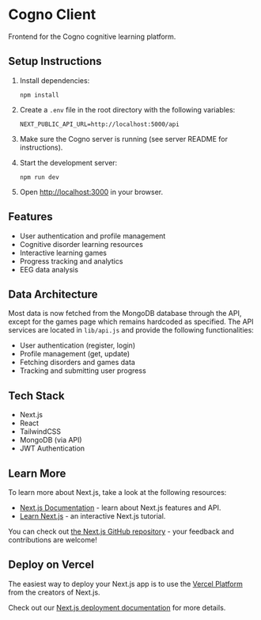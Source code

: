 # Cogno Client

Frontend for the Cogno cognitive learning platform.

## Setup Instructions

1. Install dependencies:
   ```
   npm install
   ```

2. Create a `.env` file in the root directory with the following variables:
   ```
   NEXT_PUBLIC_API_URL=http://localhost:5000/api
   ```

3. Make sure the Cogno server is running (see server README for instructions).

4. Start the development server:
   ```
   npm run dev
   ```

5. Open [http://localhost:3000](http://localhost:3000) in your browser.

## Features

- User authentication and profile management
- Cognitive disorder learning resources
- Interactive learning games
- Progress tracking and analytics
- EEG data analysis

## Data Architecture

Most data is now fetched from the MongoDB database through the API, except for the games page which remains hardcoded as specified. The API services are located in `lib/api.js` and provide the following functionalities:

- User authentication (register, login)
- Profile management (get, update)
- Fetching disorders and games data
- Tracking and submitting user progress

## Tech Stack

- Next.js
- React
- TailwindCSS
- MongoDB (via API)
- JWT Authentication

## Learn More

To learn more about Next.js, take a look at the following resources:

- [Next.js Documentation](https://nextjs.org/docs) - learn about Next.js features and API.
- [Learn Next.js](https://nextjs.org/learn) - an interactive Next.js tutorial.

You can check out [the Next.js GitHub repository](https://github.com/vercel/next.js/) - your feedback and contributions are welcome!

## Deploy on Vercel

The easiest way to deploy your Next.js app is to use the [Vercel Platform](https://vercel.com/new?utm_medium=default-template&filter=next.js&utm_source=create-next-app&utm_campaign=create-next-app-readme) from the creators of Next.js.

Check out our [Next.js deployment documentation](https://nextjs.org/docs/deployment) for more details.
